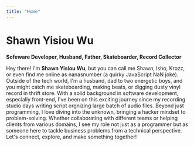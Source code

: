 ```yaml
---
title: "Home"
---
```


# Shawn Yisiou Wu
**Sofeware Developer, Husband, Father, Skateboarder, Record Collector**

Hey there! I'm **Shawn Yisiou Wu**, but you can call me Shawn, Isho, Krozz, or even find me online as nanasnumber (a quirky JavaScript NaN joke). Outside of the tech world, I'm a husband, dad to two energetic boys, and you might catch me skateboarding, making beats, or digging dusty vinyl record in thrift store. With a solid background in software development, especially front-end, I've been on this exciting journey since my recording studio days writing script orgnizing large batch of audio files. Beyond just programming, I love diving into the unknown, bringing a hacker mindset to problem-solving. Whether collaborating with different teams or helping clients from various domains, I see my role not just as a programmer but as someone here to tackle business problems from a technical perspective. Let's connect, explore, and make something together!
